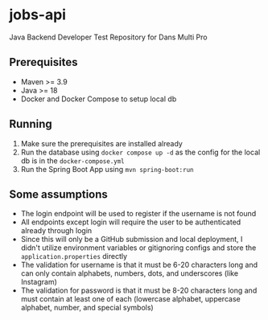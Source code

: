 # jobs-api
Java Backend Developer Test Repository for Dans Multi Pro

## Prerequisites

- Maven >= 3.9
- Java >= 18
- Docker and Docker Compose to setup local db

## Running

1. Make sure the prerequisites are installed already
2. Run the database using `docker compose up -d` as the config for the local db is in the `docker-compose.yml`
3. Run the Spring Boot App using `mvn spring-boot:run`

## Some assumptions

- The login endpoint will be used to register if the username is not found
- All endpoints except login will require the user to be authenticated already through login
- Since this will only be a GitHub submission and local deployment, I didn't utilize environment variables or gitignoring configs and store the `application.properties` directly
- The validation for username is that it must be 6-20 characters long and can only contain alphabets, numbers, dots, and underscores (like Instagram)
- The validation for password is that it must be 8-20 characters long and must contain at least one of each (lowercase alphabet, uppercase alphabet, number, and special symbols)
